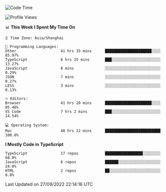 <!--START_SECTION:waka-->
![Code Time](http://img.shields.io/badge/Code%20Time-2%2C867%20hrs%2012%20mins-blue)

![Profile Views](http://img.shields.io/badge/Profile%20Views-0-blue)

📊 **This Week I Spent My Time On** 

```text
⌚︎ Time Zone: Asia/Shanghai

💬 Programming Languages: 
Other                    41 hrs 35 mins      █████████████████████░░░░   85.97% 
TypeScript               6 hrs 25 mins       ███░░░░░░░░░░░░░░░░░░░░░░   13.27% 
JavaScript               8 mins              ░░░░░░░░░░░░░░░░░░░░░░░░░   0.29% 
JSON                     7 mins              ░░░░░░░░░░░░░░░░░░░░░░░░░   0.27% 
LESS                     3 mins              ░░░░░░░░░░░░░░░░░░░░░░░░░   0.13%

🔥 Editors: 
Browser                  41 hrs 20 mins      █████████████████████░░░░   85.46% 
VS Code                  7 hrs 2 mins        ███░░░░░░░░░░░░░░░░░░░░░░   14.54%

💻 Operating System: 
Mac                      48 hrs 22 mins      █████████████████████████   100.0%

```

**I Mostly Code in TypeScript** 

```text
TypeScript               17 repos            █████████████████░░░░░░░░   68.0% 
JavaScript               6 repos             ██████░░░░░░░░░░░░░░░░░░░   24.0% 
HTML                     2 repos             ██░░░░░░░░░░░░░░░░░░░░░░░   8.0%

```



 Last Updated on 27/09/2022 22:14:16 UTC
<!--END_SECTION:waka-->
